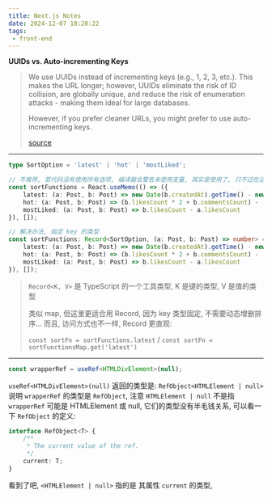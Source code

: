 ```yaml
---
title: Next.js Notes
date: 2024-12-07 18:20:22
tags:
 - front-end
---
```


**UUIDs vs. Auto-incrementing Keys**

> We use UUIDs instead of incrementing keys (e.g., 1, 2, 3, etc.). This makes the URL longer; however, UUIDs eliminate the risk of ID collision, are globally unique, and reduce the risk of enumeration attacks - making them ideal for large databases.
>
> However, if you prefer cleaner URLs, you might prefer to use auto-incrementing keys.
>
> [source](https://nextjs.org/learn/dashboard-app/mutating-data)

---

```ts
type SortOption = 'latest' | 'hot' | 'mostLiked';

// 不推荐, 若代码没有使用所有选项, 编译器会警告未使用变量, 其实是使用了, 只不过在运行时才能确定, 但编译器不知道, 不利于多人维护, 比如人家看没有使用的变量, 直接就删除了, 但用户通过点击选项来选择排序, 这是运行时才能确定的
const sortFunctions = React.useMemo(() => ({
    latest: (a: Post, b: Post) => new Date(b.createdAt).getTime() - new Date(a.createdAt).getTime(),
    hot: (a: Post, b: Post) => (b.likesCount * 2 + b.commentsCount) - (a.likesCount * 2 + a.commentsCount),
    mostLiked: (a: Post, b: Post) => b.likesCount - a.likesCount
}), []);

// 解决办法, 指定 key 的类型
const sortFunctions: Record<SortOption, (a: Post, b: Post) => number> = React.useMemo(() => ({
    latest: (a: Post, b: Post) => new Date(b.createdAt).getTime() - new Date(a.createdAt).getTime(),
    hot: (a: Post, b: Post) => (b.likesCount * 2 + b.commentsCount) - (a.likesCount * 2 + a.commentsCount),
    mostLiked: (a: Post, b: Post) => b.likesCount - a.likesCount
}), []);
```

> `Record<K, V>` 是 TypeScript 的一个工具类型, K 是键的类型, V 是值的类型
>
> 类似 map, 但这里更适合用 Record, 因为 key 类型固定, 不需要动态增删排序... 而且, 访问方式也不一样, Record 更直观:
>
> `const sortFn = sortFunctions.latest` / `const sortFn = sortFunctionsMap.get('latest')`

----

```ts
const wrapperRef = useRef<HTMLDivElement>(null);
```

`useRef<HTMLDivElement>(null)` 返回的类型是: `RefObject<HTMLElement | null>` 说明 `wrapperRef` 的类型是 `RefObject`, 注意 `HTMLElement | null` 不是指 `wrapperRef` 可能是 HTMLElement 或 null, 它们的类型没有半毛钱关系, 可以看一下  `RefObject` 的定义:

```ts
interface RefObject<T> {
    /**
     * The current value of the ref.
     */
    current: T;
}
```

看到了吧, `<HTMLElement | null>` 指的是 其属性 `current` 的类型, 



 
